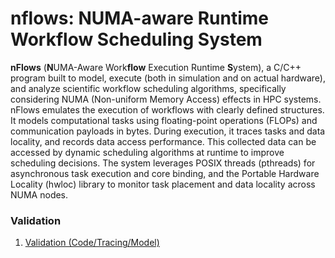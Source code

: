 # nflows: NUMA-aware Runtime Workflow Scheduling System

**nFlows** (**N**UMA-Aware Work**flow** Execution Runtime **S**ystem), a C/C++ program built to model, execute (both in simulation and on actual hardware), and analyze scientific
workflow scheduling algorithms, specifically considering NUMA (Non-uniform Memory Access) effects in HPC systems. nFlows emulates the execution of workflows with clearly defined structures. It models computational tasks using floating-point operations (FLOPs) and communication payloads in bytes. During execution, it traces tasks and data locality, and records data access performance. This collected data can be accessed by dynamic scheduling algorithms at runtime to improve scheduling decisions. The system
leverages POSIX threads (pthreads) for asynchronous task execution and core binding, and the Portable Hardware Locality (hwloc)
library to monitor task placement and data locality across NUMA nodes.

### Validation

1. [Validation (Code/Tracing/Model)](./tests/README.MD)
